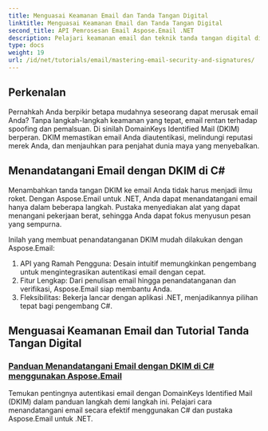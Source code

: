 ```yaml
---
title: Menguasai Keamanan Email dan Tanda Tangan Digital
linktitle: Menguasai Keamanan Email dan Tanda Tangan Digital
second_title: API Pemrosesan Email Aspose.Email .NET
description: Pelajari keamanan email dan teknik tanda tangan digital di Aspose.Email untuk .NET. Jelajahi tutorial langkah demi langkah, termasuk penandatanganan DKIM di C#.
type: docs
weight: 19
url: /id/net/tutorials/email/mastering-email-security-and-signatures/
---
```

## Perkenalan 

Pernahkah Anda berpikir betapa mudahnya seseorang dapat merusak email Anda? Tanpa langkah-langkah keamanan yang tepat, email rentan terhadap spoofing dan pemalsuan. Di sinilah DomainKeys Identified Mail (DKIM) berperan. DKIM memastikan email Anda diautentikasi, melindungi reputasi merek Anda, dan menjauhkan para penjahat dunia maya yang menyebalkan.  

## Menandatangani Email dengan DKIM di C#  

Menambahkan tanda tangan DKIM ke email Anda tidak harus menjadi ilmu roket. Dengan Aspose.Email untuk .NET, Anda dapat menandatangani email hanya dalam beberapa langkah. Pustaka menyediakan alat yang dapat menangani pekerjaan berat, sehingga Anda dapat fokus menyusun pesan yang sempurna.  

Inilah yang membuat penandatanganan DKIM mudah dilakukan dengan Aspose.Email:  

1. API yang Ramah Pengguna: Desain intuitif memungkinkan pengembang untuk mengintegrasikan autentikasi email dengan cepat.  
2. Fitur Lengkap: Dari penulisan email hingga penandatanganan dan verifikasi, Aspose.Email siap membantu Anda.  
3. Fleksibilitas: Bekerja lancar dengan aplikasi .NET, menjadikannya pilihan tepat bagi pengembang C#.

## Menguasai Keamanan Email dan Tutorial Tanda Tangan Digital
### [Panduan Menandatangani Email dengan DKIM di C# menggunakan Aspose.Email](./guide-to-signing-emails-with-dkim/)
Temukan pentingnya autentikasi email dengan DomainKeys Identified Mail (DKIM) dalam panduan langkah demi langkah ini. Pelajari cara menandatangani email secara efektif menggunakan C# dan pustaka Aspose.Email untuk .NET.